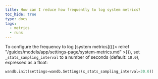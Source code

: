 ```yaml
---
title: How can I reduce how frequently to log system metrics?
toc_hide: true
type: docs
tags:
  - metrics
  - runs
---
```


To configure the frequency to log [system metrics]({{< relref "/guides/models/app/settings-page/system-metrics.md" >}}), set `_stats_sampling_interval` to a number of seconds (default: `10.0`), expressed as a float:

```python
wandb.init(settings=wandb.Settings(x_stats_sampling_interval=30.0))
```
